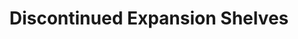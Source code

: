 ---
title: "Discontinued Expansion Shelves"
linkTitle: "Expansion Shelves"
description: "Retired documents about discontinued Expansion Shelf products."
---